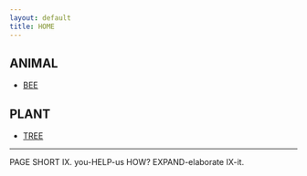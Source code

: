 ```yaml
---
layout: default
title: HOME
---
```


## ANIMAL

  - [BEE](/wiki/BEE)

## PLANT

  - [TREE](/wiki/TREE)

---

PAGE SHORT IX.  you-HELP-us HOW?  EXPAND-elaborate IX-it.
